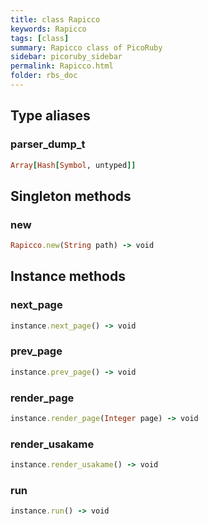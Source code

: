 ```yaml
---
title: class Rapicco
keywords: Rapicco
tags: [class]
summary: Rapicco class of PicoRuby
sidebar: picoruby_sidebar
permalink: Rapicco.html
folder: rbs_doc
---
```

## Type aliases
### parser_dump_t
```ruby
Array[Hash[Symbol, untyped]]
```
## Singleton methods
### new

```ruby
Rapicco.new(String path) -> void
```
## Instance methods
### next_page

```ruby
instance.next_page() -> void
```
### prev_page

```ruby
instance.prev_page() -> void
```
### render_page

```ruby
instance.render_page(Integer page) -> void
```
### render_usakame

```ruby
instance.render_usakame() -> void
```
### run

```ruby
instance.run() -> void
```
